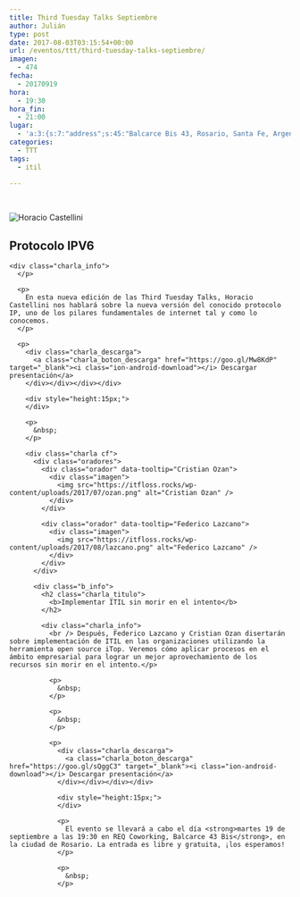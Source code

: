 ```yaml
---
title: Third Tuesday Talks Septiembre
author: Julián
type: post
date: 2017-08-03T03:15:54+00:00
url: /eventos/ttt/third-tuesday-talks-septiembre/
imagen:
  - 474
fecha:
  - 20170919
hora:
  - 19:30
hora_fin:
  - 21:00
lugar:
  - 'a:3:{s:7:"address";s:45:"Balcarce Bis 43, Rosario, Santa Fe, Argentina";s:3:"lat";s:11:"-32.9340722";s:3:"lng";s:18:"-60.64940949999999";}'
categories:
  - TTT
tags:
  - itil

---
```

&nbsp;

<div class="charla cf">
  <div class="oradores">
    <div class="orador" data-tooltip="Horacio Castellini">
      <div class="imagen">
        <img src="https://itfloss.rocks/wp-content/uploads/2017/08/horacio_castellini.jpg" alt="Horacio Castellini" />
      </div>
    </div>
  </div>
  
  <div class="b_info">
    <h2 class="charla_titulo">
      <b>Protocolo IPV6</b>
    </h2>
    
    <div class="charla_info">
      </p> 
      
      <p>
        En esta nueva edición de las Third Tuesday Talks, Horacio Castellini nos hablará sobre la nueva versión del conocido protocolo IP, uno de los pilares fundamentales de internet tal y como lo conocemos.
      </p>
      
      <p>
        <div class="charla_descarga">
          <a class="charla_boton_descarga" href="https://goo.gl/Mw8KdP" target="_blank"><i class="ion-android-download"></i> Descargar presentación</a>
        </div></div></div></div>
        
        <div style="height:15px;">
        </div>
        
        <p>
          &nbsp;
        </p>
        
        <div class="charla cf">
          <div class="oradores">
            <div class="orador" data-tooltip="Cristian Ozan">
              <div class="imagen">
                <img src="https://itfloss.rocks/wp-content/uploads/2017/07/ozan.png" alt="Cristian Ozan" />
              </div>
            </div>
            
            <div class="orador" data-tooltip="Federico Lazcano">
              <div class="imagen">
                <img src="https://itfloss.rocks/wp-content/uploads/2017/08/lazcano.png" alt="Federico Lazcano" />
              </div>
            </div>
          </div>
          
          <div class="b_info">
            <h2 class="charla_titulo">
              <b>Implementar ITIL sin morir en el intento</b>
            </h2>
            
            <div class="charla_info">
              <br /> Después, Federico Lazcano y Cristian Ozan disertarán sobre implementación de ITIL en las organizaciones utilizando la herramienta open source iTop. Veremos cómo aplicar procesos en el ámbito empresarial para lograr un mejor aprovechamiento de los recursos sin morir en el intento.</p> 
              
              <p>
                &nbsp;
              </p>
              
              <p>
                &nbsp;
              </p>
              
              <p>
                <div class="charla_descarga">
                  <a class="charla_boton_descarga" href="https://goo.gl/sQggC3" target="_blank"><i class="ion-android-download"></i> Descargar presentación</a>
                </div></div></div></div>
                
                <div style="height:15px;">
                </div>
                
                <p>
                  El evento se llevará a cabo el día <strong>martes 19 de septiembre a las 19:30 en REQ Coworking, Balcarce 43 Bis</strong>, en la ciudad de Rosario. La entrada es libre y gratuita, ¡los esperamos!
                </p>
                
                <p>
                  &nbsp;
                </p>